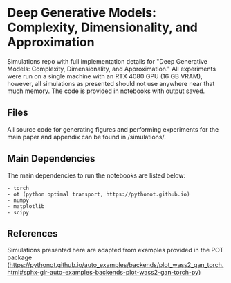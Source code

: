 # Deep Generative Models: Complexity, Dimensionality, and Approximation

Simulations repo with full implementation details for "Deep Generative Models: Complexity,
Dimensionality, and Approximation." All experiments were run on a single machine with an RTX 4080 GPU (16 GB VRAM), however, all simulations as presented should not use anywhere near that much memory. The code is provided in notebooks with output saved.  

## Files
All source code for generating figures and performing experiments for the main paper and appendix can be found in /simulations/.


## Main Dependencies 
The main dependencies to run the notebooks are listed below:

    - torch
    - ot (python optimal transport, https://pythonot.github.io) 
    - numpy
    - matplotlib
    - scipy

## References

Simulations presented here are adapted from examples provided in the POT package (https://pythonot.github.io/auto_examples/backends/plot_wass2_gan_torch.html#sphx-glr-auto-examples-backends-plot-wass2-gan-torch-py) 
